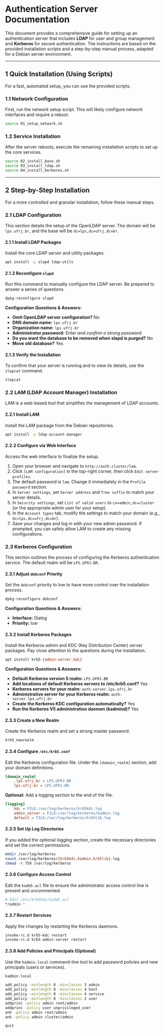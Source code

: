 
# Authentication Server Documentation

This document provides a comprehensive guide for setting up an authentication server that includes **LDAP** for user and group management and **Kerberos** for secure authentication. The instructions are based on the provided installation scripts and a step-by-step manual process, adapted for a Debian server environment.

---

## 1 Quick Installation (Using Scripts)

For a fast, automated setup, you can use the provided scripts.

### 1.1 Network Configuration
First, run the network setup script. This will likely configure network interfaces and require a reboot.

```bash
source 01_setup_network.sh
```

### 1.2 Service Installation

After the server reboots, execute the remaining installation scripts to set up the core services.

```bash
source 02_install_base.sh
source 03_install_ldap.sh
source 04_install_kerberos.sh
```

-----

## 2 Step-by-Step Installation

For a more controlled and granular installation, follow these manual steps.

### 2.1 LDAP Configuration

This section details the setup of the OpenLDAP server. The domain will be `lps.ufrj.br`, and the base will be `dc=lps,dc=ufrj,dc=br`.

#### 2.1.1 Install LDAP Packages

Install the core LDAP server and utility packages.

```bash
apt install -y slapd ldap-utils
```

#### 2.1.2 Reconfigure `slapd`

Run this command to manually configure the LDAP server. Be prepared to answer a series of questions.

```bash
dpkg-reconfigure slapd
```

**Configuration Questions & Answers:**

  * **Omit OpenLDAP server configuration?** No
  * **DNS domain name:** `lps.ufrj.br`
  * **Organization name:** `lps.ufrj.br`
  * **Administrator password:** *Enter and confirm a strong password.*
  * **Do you want the database to be removed when slapd is purged?** No
  * **Move old database?** Yes

#### 2.1.3 Verify the Installation

To confirm that your server is running and to view its details, use the `slapcat` command.

```bash
slapcat
```

### 2.2 LAM (LDAP Account Manager) Installation

LAM is a web-based tool that simplifies the management of LDAP accounts.

#### 2.2.1 Install LAM

Install the LAM package from the Debian repositories.

```bash
apt install -y ldap-account-manager
```

#### 2.2.2 Configure via Web Interface

Access the web interface to finalize the setup.

1.  Open your browser and navigate to `http://auth.cluster/lam`.
2.  Click `[LAM configuration]` in the top-right corner, then click `Edit server profiles`.
3.  The default password is `lam`. Change it immediately in the `Profile password` section.
4.  In `Server settings`, set `Server address` and `Tree suffix` to match your server details.
5.  In `Security settings`, set `List of valid users` to `cn=admin,dc=cluster` (or the appropriate admin user for your setup).
6.  In the `Account types` tab, modify the settings to match your domain (e.g., `dc=lps,dc=ufrj,dc=br`).
7.  Save your changes and log in with your new admin password. If prompted, you can safely allow LAM to create any missing configurations.

### 2.3 Kerberos Configuration

This section outlines the process of configuring the Kerberos authentication service. The default realm will be `LPS.UFRJ.BR`.

#### 2.3.1 Adjust `debconf` Priority

Set the `debconf` priority to low to have more control over the installation process.

```bash
dpkg-reconfigure debconf
```

**Configuration Questions & Answers:**

  * **Interface:** Dialog
  * **Priority:** low

#### 2.3.2 Install Kerberos Packages

Install the Kerberos admin and KDC (Key Distribution Center) server packages. Pay close attention to the questions during the installation.

```bash
apt install krb5-{admin-server,kdc}
```

**Configuration Questions & Answers:**

  * **Default Kerberos version 5 realm:** `LPS.UFRJ.BR`
  * **Add locations of default Kerberos servers to /etc/krb5.conf?** Yes
  * **Kerberos servers for your realm:** `auth-server.lps.ufrj.br`
  * **Administrative server for your Kerberos realm:** `auth-server.lps.ufrj.br`
  * **Create the Kerberos KDC configuration automatically?** Yes
  * **Run the Kerberos V5 administration daemon (kadmind)?** Yes

#### 2.3.3 Create a New Realm

Create the Kerberos realm and set a strong master password.

```bash
krb5_newrealm
```

#### 2.3.4 Configure `/etc/krb5.conf`

Edit the Kerberos configuration file. Under the `[domain_realm]` section, add your domain definitions.

```ini
[domain_realm]
    .lps.ufrj.br = LPS.UFRJ.BR
    lps.ufrj.br = LPS.UFRJ.BR
```

**Optional:** Add a logging section to the end of the file.

```ini
[logging]
    kdc = FILE:/var/log/kerberos/krb5kdc.log
    admin_server = FILE:/var/log/kerberos/kadmin.log
    default = FILE:/var/log/kerberos/krb5lib.log
```

#### 2.3.5 Set Up Log Directories

If you added the optional logging section, create the necessary directories and set the correct permissions.

```bash
mkdir /var/log/kerberos
touch /var/log/kerberos/{krb5kdc,kadmin,krb5lib}.log
chmod -R 750 /var/log/kerberos
```

#### 2.3.6 Configure Access Control

Edit the `kadm5.acl` file to ensure the administrator access control line is present and uncommented.

```bash
# Edit /etc/krb5kdc/kadm5.acl
*/admin *
```

#### 2.3.7 Restart Services

Apply the changes by restarting the Kerberos daemons.

```bash
invoke-rc.d krb5-kdc restart
invoke-rc.d krb5-admin-server restart
```

#### 2.3.8 Add Policies and Principals (Optional)

Use the `kadmin.local` command-line tool to add password policies and new principals (users or services).

```bash
kadmin.local

add_policy -minlength 8 -minclasses 3 admin
add_policy -minlength 8 -minclasses 4 host
add_policy -minlength 8 -minclasses 4 service
add_policy -minlength 8 -minclasses 2 user
addprinc -policy admin root/admin
addprinc -policy user unprivileged_user
ank -policy admin root/admin
ank -policy admin cluster/admin

quit
```

